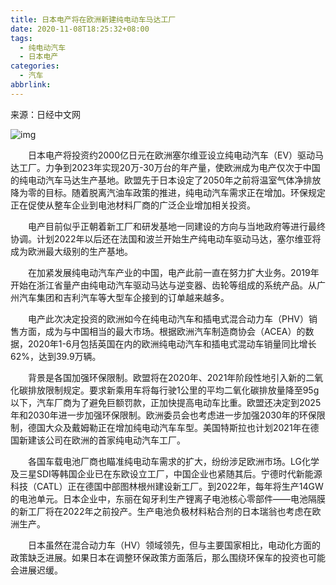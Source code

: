 ```yaml
---
title: 日本电产将在欧洲新建纯电动车马达工厂
date: 2020-11-08T18:25:32+08:00
tags:
  - 纯电动汽车
  - 日本电产
categories:
  - 汽车
abbrlink:
---
```


来源：日经中文网　　

![img](https://cdn.jsdelivr.net/gh/yakeing/Documentation@main/Hexo/images/af15-kcieyvz6066840.jpg)

　　日本电产将投资约2000亿日元在欧洲塞尔维亚设立纯电动汽车（EV）驱动马达工厂。力争到2023年实现20万-30万台的年产量，使欧洲成为电产仅次于中国的纯电动汽车马达生产基地。欧盟先于日本设定了2050年之前将温室气体净排放降为零的目标。随着脱离汽油车政策的推进，纯电动汽车需求正在增加。环保规定正在促使从整车企业到电池材料厂商的广泛企业增加相关投资。

　　电产目前似乎正朝着新工厂和研发基地一同建设的方向与当地政府等进行最终协调。计划2022年以后还在法国和波兰开始生产纯电动车驱动马达，塞尔维亚将成为欧洲最大级别的生产基地。

　　在加紧发展纯电动汽车产业的中国，电产此前一直在努力扩大业务。2019年开始在浙江省量产由纯电动汽车驱动马达与逆变器、齿轮等组成的系统产品。从广州汽车集团和吉利汽车等大型车企接到的订单越来越多。

　　电产此次决定投资的欧洲如今在纯电动汽车和插电式混合动力车（PHV）销售方面，成为与中国相当的最大市场。根据欧洲汽车制造商协会（ACEA）的数据，2020年1-6月包括英国在内的欧洲纯电动汽车和插电式混动车销量同比增长62%，达到39.9万辆。

　　背景是各国加强环保限制。欧盟将在2020年、2021年阶段性地引入新的二氧化碳排放限制规定。要求新乘用车将每行驶1公里的平均二氧化碳排放量降至95g以下，汽车厂商为了避免巨额罚款，正加快提高电动车比重。欧盟还决定到2025年和2030年进一步加强环保限制。欧洲委员会也考虑进一步加强2030年的环保限制，德国大众及戴姆勒正在增加纯电动汽车车型。美国特斯拉也计划2021年在德国新建该公司在欧洲的首家纯电动汽车工厂。

　　各国车载电池厂商也瞄准纯电动车需求的扩大，纷纷涉足欧洲市场。LG化学及三星SDI等韩国企业已在东欧设立工厂，中国企业也紧随其后。宁德时代新能源科技（CATL）正在德国中部图林根州建设新工厂。到2022年，每年将生产14GW的电池单元。日本企业中，东丽在匈牙利生产锂离子电池核心零部件——电池隔膜的新工厂将在2022年之前投产。生产电池负极材料粘合剂的日本瑞翁也考虑在欧洲生产。

　　日本虽然在混合动力车（HV）领域领先，但与主要国家相比，电动化方面的政策缺乏进展。如果日本在调整环保政策方面落后，那么围绕环保车的投资也可能会进展迟缓。